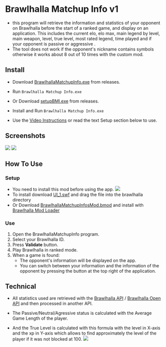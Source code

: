 ﻿# Brawlhalla Matchup Info v1
- this program will retrieve the information and statistics of your opponent on Brawlhalla before the start of a ranked game, and display on an application. This includes the current elo, elo max, main legend by level, main weapon, level, true level, most rated legend, time played and if your opponent is passive or aggressive . 
- The tool does not work if the opponent's nickname contains symbols otherwise it works about 8 out of 10 times with the custom mod. 


## Install
- Download [BrawlhallaMatchupInfo.exe](https://github.com/alexisradice/BrawlhallaMatchupInfo/releases) from releases.
- Run `Brawlhalla Matchup Info.exe`

- Or Download [setupBMI.exe](https://github.com/alexisradice/BrawlhallaMatchupInfo/releases) from releases.
- Install and Run `Brawlhalla Matchup Info.exe`
- Use the [Video Instructions](https://youtube.com/) or read the text Setup section below to use.

## Screenshots
![](https://cdn.discordapp.com/attachments/878657298036322354/928678754870493245/screenshot2.jpg)
![](https://cdn.discordapp.com/attachments/878657298036322354/928678716337442816/screenshot1.jpg)

## How To Use
### Setup
- You need to install this mod before using the app.
![](https://cdn.discordapp.com/attachments/878657298036322354/928678783815401543/screenshot3.jpg)
- To install download [UI_1.swf](https://cdn.discordapp.com/attachments/878657298036322354/928441195816972319/UI_1.swf) and drag the file into the brawlhalla directory 
- Or Download [BrawlhallaMatchupInfosMod.bmod](https://cdn.discordapp.com/attachments/878657298036322354/928441223516127273/BrawlhallaMatchupInfoMod.bmod) and install with [Brawlhalla Mod Loader](https://github.com/Farbigoz/BHModLoader)


### Use
1) Open the BrawlhallaMatchupInfo program.
1) Select your Brawlhalla ID.
1) Press **Validate** button.
1) Play Brawlhalla in ranked mode.
1) When a game is found:
   - The opponent's information will be displayed on the app. 
   - You can switch between your information and the information of the opponent by pressing the button at the top right of the application.
   

## Technical
- All statistics used are retrieved with the [Brawlhalla API](https://dev.brawlhalla.com/) / [Brawlhalla Open API](https://github.com/barbarbar338/bh-open-api-webpage) and then processed in another API.
- The Passive/Neutral/Agressive status is calculated with the Average Game Length of the player.

- And the True Level is calculated with this formula with the level in X-axis and the xp in Y-axis which allows to find approximately the level of the player if it was not blocked at 100.
![](https://cdn.discordapp.com/attachments/878657298036322354/928678799636312114/screenshot4.jpg)
